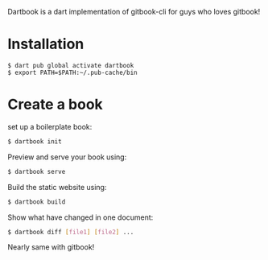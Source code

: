 
Dartbook is a dart implementation of gitbook-cli for guys who loves gitbook!

# Installation

```
$ dart pub global activate dartbook
$ export PATH=$PATH:~/.pub-cache/bin
```

# Create a book

set up a boilerplate book:
```sh
$ dartbook init
```

Preview and serve your book using:
```sh
$ dartbook serve
```

Build the static website using:
```sh
$ dartbook build
```

Show what have changed in one document:
```sh
$ dartbook diff [file1] [file2] ...
```

Nearly same with gitbook!
